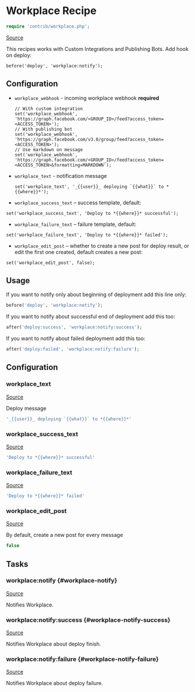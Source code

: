 <!-- DO NOT EDIT THIS FILE! -->
<!-- Instead edit contrib/workplace.php -->
<!-- Then run bin/docgen -->

# Workplace Recipe

```php
require 'contrib/workplace.php';
```

[Source](/contrib/workplace.php)



This recipes works with Custom Integrations and Publishing Bots.
Add hook on deploy:
```
before('deploy', 'workplace:notify');
```
## Configuration
 - `workplace_webhook` - incoming workplace webhook **required**
   ```
   // With custom integration
   set('workplace_webhook', 'https://graph.facebook.com/<GROUP_ID>/feed?access_token=<ACCESS_TOKEN>');
   // With publishing bot
   set('workplace_webhook', 'https://graph.facebook.com/v3.0/group/feed?access_token=<ACCESS_TOKEN>');
   // Use markdown on message
   set('workplace_webhook', 'https://graph.facebook.com/<GROUP_ID>/feed?access_token=<ACCESS_TOKEN>&formatting=MARKDOWN');
   ```
 - `workplace_text` - notification message
   ```
   set('workplace_text', '_{{user}}_ deploying `{{what}}` to *{{where}}*');
   ```
 - `workplace_success_text` – success template, default:
  ```
  set('workplace_success_text', 'Deploy to *{{where}}* successful');
  ```
 - `workplace_failure_text` – failure template, default:
  ```
  set('workplace_failure_text', 'Deploy to *{{where}}* failed');
  ```
 - `workplace_edit_post` – whether to create a new post for deploy result, or edit the first one created, default creates a new post:
  ```
  set('workplace_edit_post', false);
  ```
## Usage
If you want to notify only about beginning of deployment add this line only:
```php
before('deploy', 'workplace:notify');
```
If you want to notify about successful end of deployment add this too:
```php
after('deploy:success', 'workplace:notify:success');
```
If you want to notify about failed deployment add this too:
```php
after('deploy:failed', 'workplace:notify:failure');
```


## Configuration
### workplace_text
[Source](https://github.com/deployphp/deployer/blob/master/contrib/workplace.php#L71)

Deploy message

```php title="Default value"
'_{{user}}_ deploying `{{what}}` to *{{where}}*'
```


### workplace_success_text
[Source](https://github.com/deployphp/deployer/blob/master/contrib/workplace.php#L72)



```php title="Default value"
'Deploy to *{{where}}* successful'
```


### workplace_failure_text
[Source](https://github.com/deployphp/deployer/blob/master/contrib/workplace.php#L73)



```php title="Default value"
'Deploy to *{{where}}* failed'
```


### workplace_edit_post
[Source](https://github.com/deployphp/deployer/blob/master/contrib/workplace.php#L76)

By default, create a new post for every message

```php title="Default value"
false
```



## Tasks

### workplace:notify {#workplace-notify}
[Source](https://github.com/deployphp/deployer/blob/master/contrib/workplace.php#L79)

Notifies Workplace.




### workplace:notify:success {#workplace-notify-success}
[Source](https://github.com/deployphp/deployer/blob/master/contrib/workplace.php#L103)

Notifies Workplace about deploy finish.




### workplace:notify:failure {#workplace-notify-failure}
[Source](https://github.com/deployphp/deployer/blob/master/contrib/workplace.php#L114)

Notifies Workplace about deploy failure.





